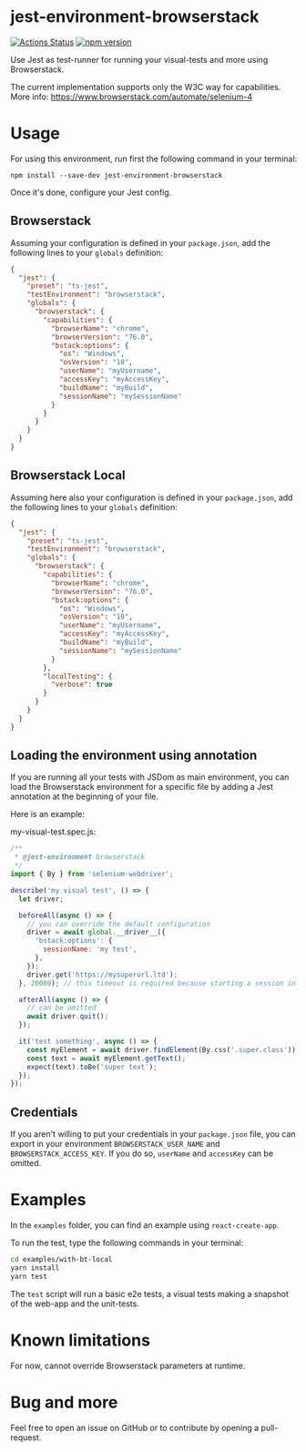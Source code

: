 # jest-environment-browserstack

[![Actions Status](https://github.com/taktakpeops/jest-environment-browserstack/workflows/Node%20CI/badge.svg)](https://github.com/taktakpeops/jest-environment-browserstack/actions) [![npm version](http://img.shields.io/npm/v/jest-environment-browserstack.svg?style=flat)](https://npmjs.org/package/jest-environment-browserstack 'View this project on npm')

Use Jest as test-runner for running your visual-tests and more using Browserstack.

The current implementation supports only the W3C way for capabilities. More info: https://www.browserstack.com/automate/selenium-4

# Usage

For using this environment, run first the following command in your terminal:

```
npm install --save-dev jest-environment-browserstack
```

Once it's done, configure your Jest config.

## Browserstack

Assuming your configuration is defined in your `package.json`, add the following lines to your `globals` definition:

```json
{
  "jest": {
    "preset": "ts-jest",
    "testEnvironment": "browserstack",
    "globals": {
      "browserstack": {
        "capabilities": {
          "browserName": "chrome",
          "browserVersion": "76.0",
          "bstack:options": {
            "os": "Windows",
            "osVersion": "10",
            "userName": "myUsername",
            "accessKey": "myAccessKey",
            "buildName": "myBuild",
            "sessionName": "mySessionName"
          }
        }
      }
    }
  }
}
```

## Browserstack Local

Assuming here also your configuration is defined in your `package.json`, add the following lines to your `globals` definition:

```json
{
  "jest": {
    "preset": "ts-jest",
    "testEnvironment": "browserstack",
    "globals": {
      "browserstack": {
        "capabilities": {
          "browserName": "chrome",
          "browserVersion": "76.0",
          "bstack:options": {
            "os": "Windows",
            "osVersion": "10",
            "userName": "myUsername",
            "accessKey": "myAccessKey",
            "buildName": "myBuild",
            "sessionName": "mySessionName"
          }
        },
        "localTesting": {
          "verbose": true
        }
      }
    }
  }
}
```

## Loading the environment using annotation

If you are running all your tests with JSDom as main environment, you can load the Browserstack environment for a specific file by adding a Jest annotation at the beginning of your file.

Here is an example:

my-visual-test.spec.js:

```javascript
/**
 * @jest-environment browserstack
 */
import { By } from 'selenium-webdriver';

describe('my visual test', () => {
  let driver;

  beforeAll(async () => {
    // you can override the default configuration
    driver = await global.__driver__({
      'bstack:options': {
        sessionName: 'my test',
      },
    });
    driver.get('https://mysuperurl.ltd');
  }, 20000); // this timeout is required because starting a session in Browserstack can take ages

  afterAll(async () => {
    // can be omitted
    await driver.quit();
  });

  it('test something', async () => {
    const myElement = await driver.findElement(By.css('.super.class'));
    const text = await myElement.getText();
    expect(text).toBe('super text');
  });
});
```

## Credentials

If you aren't willing to put your credentials in your `package.json` file, you can export in your environment `BROWSERSTACK_USER_NAME` and `BROWSERSTACK_ACCESS_KEY`. If you do so, `userName` and `accessKey` can be omitted.

# Examples

In the `examples` folder, you can find an example using `react-create-app`.

To run the test, type the following commands in your terminal:

```bash
cd examples/with-bt-local
yarn install
yarn test
```

The `test` script will run a basic e2e tests, a visual tests making a snapshot of the web-app and the unit-tests.

# Known limitations

For now, cannot override Browserstack parameters at runtime.

# Bug and more

Feel free to open an issue on GitHub or to contribute by opening a pull-request.
